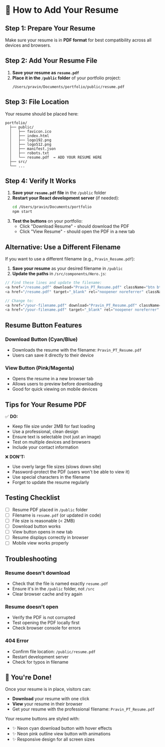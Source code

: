 # 📄 How to Add Your Resume

## Step 1: Prepare Your Resume

Make sure your resume is in **PDF format** for best compatibility across all devices and browsers.

## Step 2: Add Your Resume File

1. **Save your resume as `resume.pdf`**
2. **Place it in the `/public` folder** of your portfolio project:
   ```
   /Users/pravin/Documents/portfolio/public/resume.pdf
   ```

## Step 3: File Location

Your resume should be placed here:
```
portfolio/
  ├── public/
  │   ├── favicon.ico
  │   ├── index.html
  │   ├── logo192.png
  │   ├── logo512.png
  │   ├── manifest.json
  │   ├── robots.txt
  │   └── resume.pdf  ← ADD YOUR RESUME HERE
  ├── src/
  └── ...
```

## Step 4: Verify It Works

1. **Save your `resume.pdf` file** in the `/public` folder
2. **Restart your React development server** (if needed):
   ```bash
   cd /Users/pravin/Documents/portfolio
   npm start
   ```
3. **Test the buttons** on your portfolio:
   - Click "Download Resume" - should download the PDF
   - Click "View Resume" - should open the PDF in a new tab

## Alternative: Use a Different Filename

If you want to use a different filename (e.g., `Pravin_Resume.pdf`):

1. **Save your resume** as your desired filename in `/public`
2. **Update the paths** in `/src/components/Hero.js`:

```javascript
// Find these lines and update the filename:
<a href="/resume.pdf" download="Pravin_PT_Resume.pdf" className="btn btn-resume">
<a href="/resume.pdf" target="_blank" rel="noopener noreferrer" className="btn btn-resume-outline">

// Change to:
<a href="/your-filename.pdf" download="Pravin_PT_Resume.pdf" className="btn btn-resume">
<a href="/your-filename.pdf" target="_blank" rel="noopener noreferrer" className="btn btn-resume-outline">
```

## Resume Button Features

### Download Button (Cyan/Blue)
- Downloads the resume with the filename: `Pravin_PT_Resume.pdf`
- Users can save it directly to their device

### View Button (Pink/Magenta)
- Opens the resume in a new browser tab
- Allows users to preview before downloading
- Good for quick viewing on mobile devices

## Tips for Your Resume PDF

✅ **DO:**
- Keep file size under 2MB for fast loading
- Use a professional, clean design
- Ensure text is selectable (not just an image)
- Test on multiple devices and browsers
- Include your contact information

❌ **DON'T:**
- Use overly large file sizes (slows down site)
- Password-protect the PDF (users won't be able to view it)
- Use special characters in the filename
- Forget to update the resume regularly

## Testing Checklist

- [ ] Resume PDF placed in `/public` folder
- [ ] Filename is `resume.pdf` (or updated in code)
- [ ] File size is reasonable (< 2MB)
- [ ] Download button works
- [ ] View button opens in new tab
- [ ] Resume displays correctly in browser
- [ ] Mobile view works properly

## Troubleshooting

### Resume doesn't download
- Check that the file is named exactly `resume.pdf`
- Ensure it's in the `/public` folder, not `/src`
- Clear browser cache and try again

### Resume doesn't open
- Verify the PDF is not corrupted
- Test opening the PDF locally first
- Check browser console for errors

### 404 Error
- Confirm file location: `/public/resume.pdf`
- Restart development server
- Check for typos in filename

## 🎉 You're Done!

Once your resume is in place, visitors can:
- **Download** your resume with one click
- **View** your resume in their browser
- Get your resume with the professional filename: `Pravin_PT_Resume.pdf`

Your resume buttons are styled with:
- ✨ Neon cyan download button with hover effects
- ✨ Neon pink outline view button with animations
- ✨ Responsive design for all screen sizes
